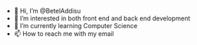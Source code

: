 - 👋 Hi, I’m @BetelAddisu
- 👀 I’m interested in both front end and back end development 
- 🌱 I’m currently learning Computer Science 
- 📫 How to reach me with my email

<!---
BetelAddisu/BetelAddisu is a ✨ special ✨ repository because its `README.md` (this file) appears on your GitHub profile.
You can click the Preview link to take a look at your changes.
--->
